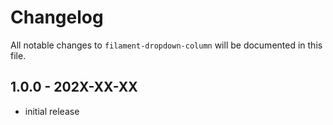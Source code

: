 # Changelog

All notable changes to `filament-dropdown-column` will be documented in this file.

## 1.0.0 - 202X-XX-XX

- initial release
